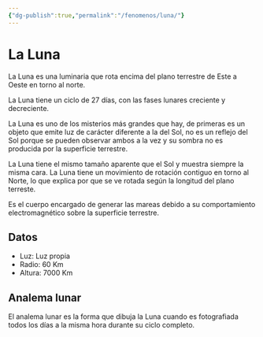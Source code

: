 ```yaml
---
{"dg-publish":true,"permalink":"/fenomenos/luna/"}
---
```



# La Luna

La Luna es una luminaria que rota encima del plano terrestre de Este a Oeste en torno al norte. 

La Luna tiene un ciclo de 27 días, con las fases lunares creciente y decreciente.

La Luna es uno de los misterios más grandes que hay, de primeras es un objeto que emite luz de carácter diferente a la del Sol, no es un reflejo del Sol porque se pueden observar ambos a la vez y su sombra no es producida por la superficie terrestre.

La Luna tiene el mismo tamaño aparente que el Sol y muestra siempre la misma cara. La Luna tiene un movimiento de rotación contiguo en torno al Norte, lo que explica por que se ve rotada según la longitud del plano terreste.

Es el cuerpo encargado de generar las mareas debido a su comportamiento electromagnético sobre la superficie terrestre.

## Datos
- Luz: Luz propia
- Radio: 60 Km
- Altura: 7000 Km


## Analema lunar
El analema lunar es la forma que dibuja la Luna cuando es fotografiada todos los días a la misma hora durante su ciclo completo.






